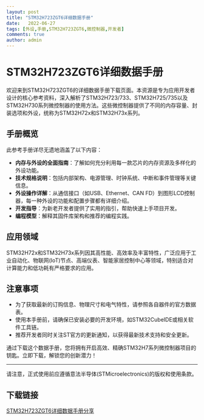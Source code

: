 ```yaml
---
layout: post
title: "STM32H723ZGT6详细数据手册"
date:   2022-06-27
tags: [外设,手册,STM32H723ZGT6,微控制器,开发者]
comments: true
author: admin
---
```

# STM32H723ZGT6详细数据手册

欢迎来到STM32H723ZGT6的详细数据手册下载页面。本资源是专为应用开发者设计的核心参考资料，深入解析了STM32H723/733、STM32H725/735以及STM32H730系列微控制器的使用方法。这些微控制器提供了不同的内存容量、封装选项和外设，统称为STM32H72x和STM32H73x系列。

## 手册概览

此参考手册详尽无遗地涵盖了以下内容：
- **内存与外设的全面指南**：了解如何充分利用每一款芯片的内存资源及多样化的外设功能。
- **技术规格说明**：包括内部架构、电源管理、时钟系统、中断和事件管理等关键信息。
- **外设操作详解**：从通信接口（如USB、Ethernet、CAN FD）到图形LCD控制器，每一种外设的功能和配置步骤都有详细介绍。
- **开发指导**：为新老开发者提供了实用的指引，帮助快速上手项目开发。
- **编程模型**：解释其固件库架构和推荐的编程实践。

## 应用领域

STM32H72x和STM32H73x系列因其高性能、高效率及丰富特性，广泛应用于工业自动化、物联网(IoT)节点、高端仪表、智能家居控制中心等领域，特别适合对计算能力和低功耗有严格要求的应用。

## 注意事项

- 为了获取最新的订购信息、物理尺寸和电气特性，请参照各自器件的官方数据表。
- 使用本手册前，请确保已安装必要的开发环境，如STM32CubeIDE或相关软件工具链。
- 推荐开发者同时关注ST官方的更新通知，以获得最新技术支持和安全更新。

通过下载这个数据手册，您将拥有开启高效、精确STM32H7系列微控制器项目的钥匙。立即下载，解锁您的创新潜力！

---

请注意，正式使用前应遵循意法半导体(STMicroelectronics)的版权和使用条款。

## 下载链接

[STM32H723ZGT6详细数据手册分享](https://pan.quark.cn/s/cbcb10398d61)